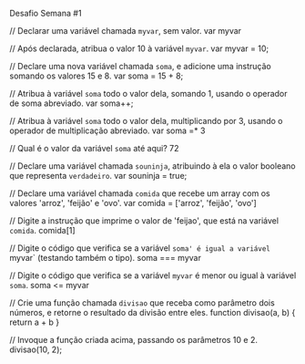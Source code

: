 Desafio Semana #1

// Declarar uma variável chamada `myvar`, sem valor.
var myvar

// Após declarada, atribua o valor 10 à variável `myvar`.
var myvar = 10;

// Declare uma nova variável chamada `soma`, e adicione uma instrução somando os valores 15 e 8.
var soma = 15 + 8;

// Atribua à variável `soma` todo o valor dela, somando 1, usando o operador de soma abreviado.
var soma++;

// Atribua à variável `soma` todo o valor dela, multiplicando por 3, usando o operador de multiplicação abreviado.
var soma =* 3

// Qual é o valor da variável `soma` até aqui?
72

// Declare uma variável chamada `souninja`, atribuindo à ela o valor booleano que representa `verdadeiro`.
var souninja = true;

// Declare uma variável chamada `comida` que recebe um array com os valores 'arroz', 'feijão' e 'ovo'.
var comida = ['arroz', 'feijão', 'ovo']

// Digite a instrução que imprime o valor de 'feijao', que está na variável `comida`.
comida[1]

// Digite o código que verifica se a variável `soma' é igual a variável `myvar` (testando também o tipo).
soma === myvar

// Digite o código que verifica se a variável `myvar` é menor ou igual à variável `soma`.
soma <= myvar 

// Crie uma função chamada `divisao` que receba como parâmetro dois números, e retorne o resultado da divisão entre eles.
function divisao(a, b) { return a + b } 

// Invoque a função criada acima, passando os parâmetros 10 e 2.
divisao(10, 2);
